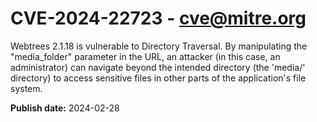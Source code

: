 # CVE-2024-22723 - cve@mitre.org

Webtrees 2.1.18 is vulnerable to Directory Traversal. By manipulating the "media_folder" parameter in the URL, an attacker (in this case, an administrator) can navigate beyond the intended directory (the 'media/' directory) to access sensitive files in other parts of the application's file system.

**Publish date:** 2024-02-28
